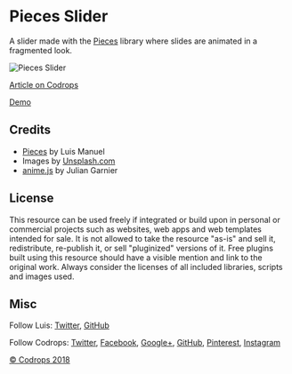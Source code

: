 # Pieces Slider

A slider made with the [Pieces](https://github.com/lmgonzalves/pieces) library where slides are animated in a fragmented look.

![Pieces Slider](https://tympanus.net/codrops/wp-content/uploads/2018/02/PiecesSlider.jpg)

[Article on Codrops](https://tympanus.net/codrops/?p=33985)

[Demo](http://tympanus.net/Development/PiecesSlider/)

## Credits

- [Pieces](https://github.com/lmgonzalves/pieces) by Luis Manuel
- Images by [Unsplash.com](https://unsplash.com/)
- [anime.js](http://anime-js.com/) by Julian Garnier

## License
This resource can be used freely if integrated or build upon in personal or commercial projects such as websites, web apps and web templates intended for sale. It is not allowed to take the resource "as-is" and sell it, redistribute, re-publish it, or sell "pluginized" versions of it. Free plugins built using this resource should have a visible mention and link to the original work. Always consider the licenses of all included libraries, scripts and images used.

## Misc

Follow Luis: [Twitter](https://twitter.com/lmgonzalves), [GitHub](https://github.com/lmgonzalves) 

Follow Codrops: [Twitter](http://www.twitter.com/codrops), [Facebook](http://www.facebook.com/codrops), [Google+](https://plus.google.com/101095823814290637419), [GitHub](https://github.com/codrops), [Pinterest](http://www.pinterest.com/codrops/), [Instagram](https://www.instagram.com/codropsss/)

[© Codrops 2018](http://www.codrops.com)





